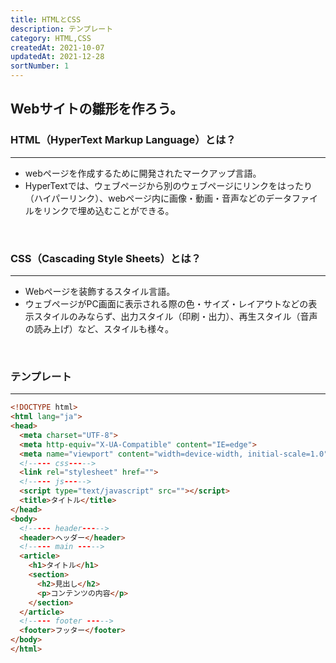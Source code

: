 ```yaml
---
title: HTMLとCSS
description: テンプレート
category: HTML,CSS
createdAt: 2021-10-07
updatedAt: 2021-12-28
sortNumber: 1
---
```


## Webサイトの雛形を作ろう。

### HTML（HyperText Markup Language）とは？
---
- webページを作成するために開発されたマークアップ言語。
- HyperTextでは、ウェブページから別のウェブページにリンクをはったり（ハイパーリンク）、webページ内に画像・動画・音声などのデータファイルをリンクで埋め込むことができる。

<br>

### CSS（Cascading Style Sheets）とは？
---
- Webページを装飾するスタイル言語。
- ウェブページがPC画面に表示される際の色・サイズ・レイアウトなどの表示スタイルのみならず、出力スタイル（印刷・出力）、再生スタイル（音声の読み上げ）など、スタイルも様々。

<br>

### テンプレート
---
```html
<!DOCTYPE html>
<html lang="ja">
<head>
  <meta charset="UTF-8">
  <meta http-equiv="X-UA-Compatible" content="IE=edge">
  <meta name="viewport" content="width=device-width, initial-scale=1.0">
  <!----- css----->
  <link rel="stylesheet" href="">
  <!----- js----->
  <script type="text/javascript" src=""></script>
  <title>タイトル</title>
</head>
<body>
  <!----- header----->
  <header>ヘッダー</header>
  <!----- main ----->
  <article>
    <h1>タイトル</h1>
    <section>
      <h2>見出し</h2>
      <p>コンテンツの内容</p>
    </section>
  </article>
  <!----- footer ----->
  <footer>フッター</footer>
</body>
</html>

```
